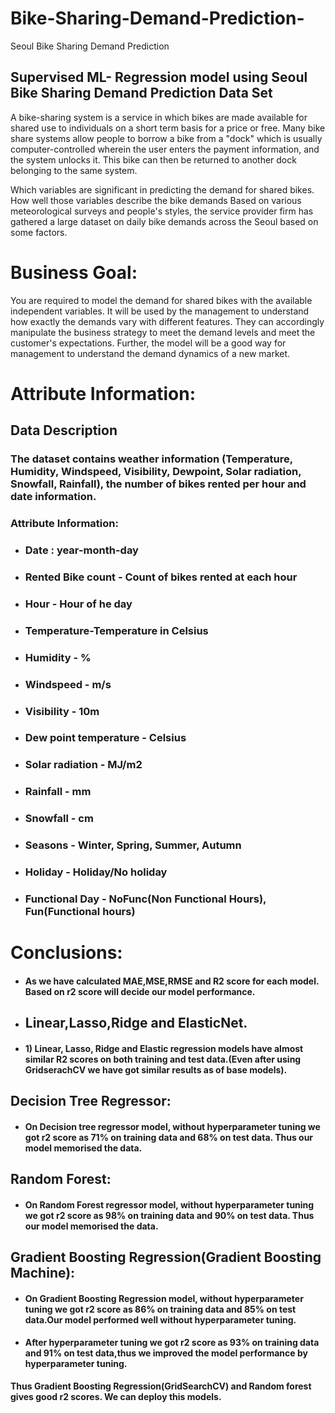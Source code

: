 # Bike-Sharing-Demand-Prediction-
 Seoul Bike Sharing Demand Prediction



## Supervised ML- Regression model using Seoul Bike Sharing Demand Prediction Data Set


A bike-sharing system is a service in which bikes are made available for shared use to individuals on a short term basis for a price or free. Many bike share systems allow people to borrow a bike from a "dock" which is usually computer-controlled wherein the user enters the payment information, and the system unlocks it. This bike can then be returned to another dock belonging to the same system.

Which variables are significant in predicting the demand for shared bikes. How well those variables describe the bike demands Based on various meteorological surveys and people's styles, the service provider firm has gathered a large dataset on daily bike demands across the Seoul based on some factors.






# Business Goal:


You are required to model the demand for shared bikes with the available independent variables. It will be used by the management to understand how exactly the demands vary with different features. They can accordingly manipulate the business strategy to meet the demand levels and meet the customer's expectations. Further, the model will be a good way for management to understand the demand dynamics of a new market.



# Attribute Information:
## <b> Data Description </b>

### <b> The dataset contains weather information (Temperature, Humidity, Windspeed, Visibility, Dewpoint, Solar radiation, Snowfall, Rainfall), the number of bikes rented per hour and date information.</b>


### <b>Attribute Information: </b>

* ### Date : year-month-day
* ### Rented Bike count - Count of bikes rented at each hour
* ### Hour - Hour of he day
* ### Temperature-Temperature in Celsius
* ### Humidity - %
* ### Windspeed - m/s
* ### Visibility - 10m
* ### Dew point temperature - Celsius
* ### Solar radiation - MJ/m2
* ### Rainfall - mm
* ### Snowfall - cm
* ### Seasons - Winter, Spring, Summer, Autumn
* ### Holiday - Holiday/No holiday
* ### Functional Day - NoFunc(Non Functional Hours), Fun(Functional hours)

# Conclusions:
* #### As we have calculated MAE,MSE,RMSE and R2 score for each model. Based on r2 score will decide our model performance.
 

* ## Linear,Lasso,Ridge and ElasticNet.
* #### 1) Linear, Lasso, Ridge and Elastic regression models have almost similar R2 scores on both training and test data.(Even after using GridserachCV we have got similar results as of base models).

## Decision Tree Regressor:
 * #### On Decision tree regressor model, without hyperparameter tuning we got r2 score as 71% on training data and 68% on test data. Thus our model memorised the data.


## Random Forest:

 * #### On Random Forest regressor model, without hyperparameter tuning we got r2 score as 98% on training data and 90% on test data. Thus our model memorised the data.

## Gradient Boosting Regression(Gradient Boosting Machine):

* #### On Gradient Boosting Regression model, without hyperparameter tuning we got r2 score as 86% on training data and 85% on test data.Our model performed well without hyperparameter tuning.
* #### After hyperparameter tuning we got r2 score as 93% on training data and 91% on test data,thus we improved the model performance by hyperparameter tuning.

 **Thus Gradient Boosting Regression(GridSearchCV) and Random forest gives good r2 scores. We can deploy this models.**
